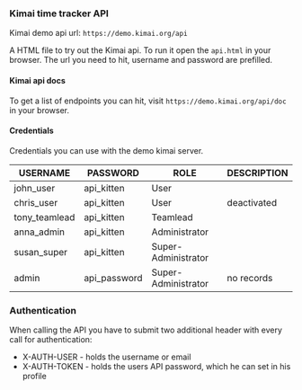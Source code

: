 ### Kimai time tracker API

Kimai demo api url: `https://demo.kimai.org/api`

A HTML file to try out the Kimai api. To run it open the `api.html` in your browser. The url you need to hit, username and password are prefilled.

#### Kimai api docs

To get a list of endpoints you can hit, visit `https://demo.kimai.org/api/doc` in your browser.

#### Credentials

Credentials you can use with the demo kimai server.

| USERNAME      | PASSWORD     | ROLE                | DESCRIPTION |
| ------------- | ------------ | ------------------- | ----------- |
| john_user     | api_kitten   | User                |
| chris_user    | api_kitten   | User                | deactivated |
| tony_teamlead | api_kitten   | Teamlead            |
| anna_admin    | api_kitten   | Administrator       |
| susan_super   | api_kitten   | Super-Administrator |
| admin         | api_password | Super-Administrator | no records  |

### Authentication
When calling the API you have to submit two additional header with every call for authentication:

- X-AUTH-USER - holds the username or email
- X-AUTH-TOKEN - holds the users API password, which he can set in his profile


